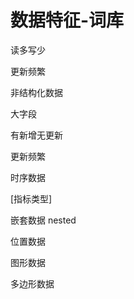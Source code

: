 # 数据特征-词库

读多写少

更新频繁

非结构化数据

大字段

有新增无更新

更新频繁

时序数据

\[指标类型]&#x20;

嵌套数据 nested

位置数据

图形数据

多边形数据

